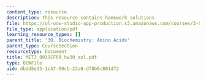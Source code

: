 ```yaml
---
content_type: resource
description: This resource contains homework solutions.
file: https://ol-ocw-studio-app-production.s3.amazonaws.com/courses/3-091sc-introduction-to-solid-state-chemistry-fall-2010/dbdd5e331c4759cb23a8df8b6c801d72_MIT3_091SCF09_hw30_sol.pdf
file_type: application/pdf
learning_resource_types: []
parent_title: '30. Biochemistry: Amino Acids'
parent_type: CourseSection
resourcetype: Document
title: MIT3_091SCF09_hw30_sol.pdf
type: OCWFile
uid: dbdd5e33-1c47-59cb-23a8-df8b6c801d72
---
```

